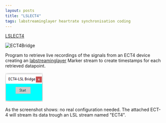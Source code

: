 ```yaml
---
layout: posts
title: "LSLECT4"
tags: labstreaminglayer heartrate synchronisation coding
---
```


[LSLECT4](https://github.com/markspan/LSLECT4)

![ECT4Bridge](/images/ECT-4.jpg)


Program to retrieve live recordings of the signals from an ECT4 device creating an [labstreaminglayer](https://github.com/sccn/labstreaminglayer) Marker stream to create timestamps for each retrieved datapoint.

![ECT4Bridge](/images/ECT-config.png)

As the screenshot shows: no real configuration needed. The attached ECT-4 will stream its data trough an LSL stream named "ECT4".